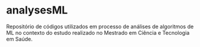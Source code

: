 # analysesML
Repositório de códigos utilizados em processo de análises de algoritmos de ML no contexto do estudo realizado no Mestrado em Ciência e Tecnologia em Saúde.
